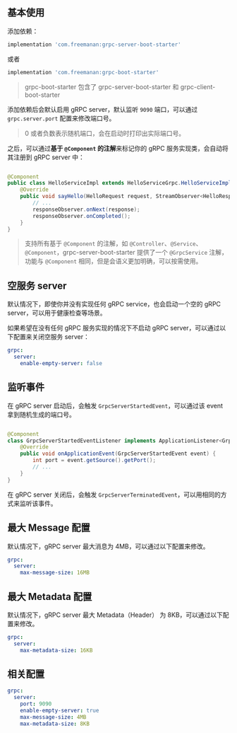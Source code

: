 ## 基本使用

添加依赖：

```groovy
implementation 'com.freemanan:grpc-server-boot-starter'
```

或者

```groovy
implementation 'com.freemanan:grpc-boot-starter'
```

> grpc-boot-starter 包含了 grpc-server-boot-starter 和 grpc-client-boot-starter

添加依赖后会默认启用 gRPC server，默认监听 `9090` 端口，可以通过 `grpc.server.port` 配置来修改端口号。

> 0 或者负数表示随机端口，会在启动时打印出实际端口号。

之后，可以通过**基于 `@Component` 的注解**来标记你的 gRPC 服务实现类，会自动将其注册到 gRPC server 中：

```java

@Component
public class HelloServiceImpl extends HelloServiceGrpc.HelloServiceImplBase {
    @Override
    public void sayHello(HelloRequest request, StreamObserver<HelloResponse> responseObserver) {
        // ...
        responseObserver.onNext(response);
        responseObserver.onCompleted();
    }
}
```

> 支持所有基于 `@Component` 的注解，如 `@Controller`、`@Service`、`@Component`，grpc-server-boot-starter
> 提供了一个 `@GrpcService` 注解，功能与 `@Component` 相同，但是会语义更加明确，可以按需使用。

## 空服务 server

默认情况下，即使你并没有实现任何 gRPC service，也会启动一个空的 gRPC server，可以用于健康检查等场景。

如果希望在没有任何 gRPC 服务实现的情况下不启动 gRPC server，可以通过以下配置来关闭空服务 server：

```yaml
grpc:
  server:
    enable-empty-server: false
```

## 监听事件

在 gRPC server 启动后，会触发 `GrpcServerStartedEvent`，可以通过该 event 拿到随机生成的端口号。

```java

@Component
class GrpcServerStartedEventListener implements ApplicationListener<GrpcServerStartedEvent> {
    @Override
    public void onApplicationEvent(GrpcServerStartedEvent event) {
        int port = event.getSource().getPort();
        // ...
    }
}
```

在 gRPC server 关闭后，会触发 `GrpcServerTerminatedEvent`，可以用相同的方式来监听该事件。

## 最大 Message 配置

默认情况下，gRPC server 最大消息为 4MB，可以通过以下配置来修改。

```yaml
grpc:
  server:
    max-message-size: 16MB
```

## 最大 Metadata 配置

默认情况下，gRPC server 最大 Metadata（Header） 为 8KB，可以通过以下配置来修改。

```yaml
grpc:
  server:
    max-metadata-size: 16KB
```

## 相关配置

```yaml
grpc:
  server:
    port: 9090
    enable-empty-server: true
    max-message-size: 4MB
    max-metadata-size: 8KB
```
